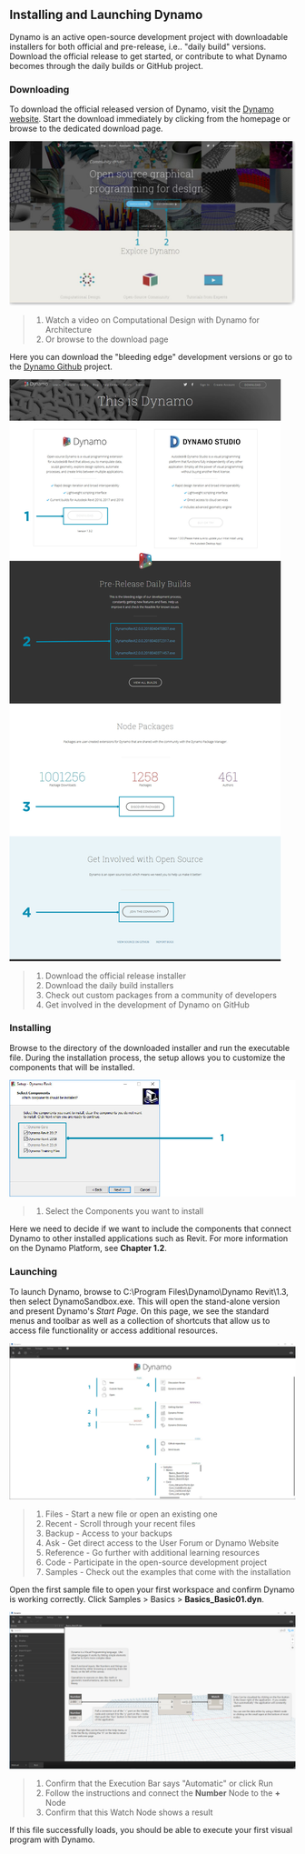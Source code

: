 ## Installing and Launching Dynamo

Dynamo is an active open-source development project with downloadable installers for both official and pre-release, i.e.. "daily build" versions. Download the official release to get started, or contribute to what Dynamo becomes through the daily builds or GitHub project.

### Downloading

To download the official released version of Dynamo, visit the [Dynamo website](http://dynamobim.com/). Start the download immediately by clicking from the homepage or browse to the dedicated download page.

![website homepage](images/2-1/01-DynamoHomepage.jpg)

> 1. Watch a video on Computational Design with Dynamo for Architecture
> 2. Or browse to the download page

Here you can download the "bleeding edge" development versions or go to the [Dynamo Github](https://github.com/DynamoDS/Dynamo) project.

![website downloads page](images/2-1/02-DynamoDownload.jpg)

> 1. Download the official release installer
> 2. Download the daily build installers
> 3. Check out custom packages from a community of developers
> 4. Get involved in the development of Dynamo on GitHub

### Installing

Browse to the directory of the downloaded installer and run the executable file. During the installation process, the setup allows you to customize the components that will be installed.

![Setup Window](images/2-1/03-InstallSetup.jpg)

> 1. Select the Components you want to install

Here we need to decide if we want to include the components that connect Dynamo to other installed applications such as Revit. For more information on the Dynamo Platform, see **Chapter 1.2**.

### Launching

To launch Dynamo, browse to C:\Program Files\Dynamo\Dynamo Revit\1.3, then select DynamoSandbox.exe. This will open the stand-alone version and present Dynamo's _Start Page_. On this page, we see the standard menus and toolbar as well as a collection of shortcuts that allow us to access file functionality or access additional resources.

![Dynamo start page](images/2-1/04-DynamoStartpage.jpg)

> 1. Files - Start a new file or open an existing one
> 2. Recent - Scroll through your recent files
> 3. Backup - Access to your backups
> 4. Ask - Get direct access to the User Forum or Dynamo Website
> 5. Reference - Go further with additional learning resources
> 6. Code - Participate in the open-source development project
> 7. Samples - Check out the examples that come with the installation

Open the first sample file to open your first workspace and confirm Dynamo is working correctly. Click Samples > Basics > **Basics\_Basic01.dyn**.

![NEEDS UPDATE - Basics_Basic01](images/2-1/05-Basics_Basic01.jpg)

> 1. Confirm that the Execution Bar says "Automatic" or click Run
> 2. Follow the instructions and connect the **Number** Node to the **+** Node
> 3. Confirm that this Watch Node shows a result

If this file successfully loads, you should be able to execute your first visual program with Dynamo.
